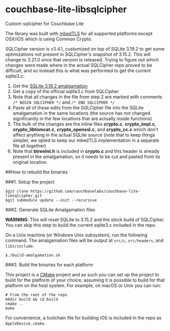 # couchbase-lite-libsqlcipher #

Custom sqlcipher for Couchbase Lite

The library was built with [mbedTLS](https://github.com/ARMmbed/mbedtls) for all supported platforms except OSX/iOS which is using Common Crypto.

SQLCipher version is v3.4.1, customized on top of SQLite 3.19.2 to get some optimizations not present in SQLCipher's snapshot of 3.15.2.  This will change to 3.21.0 once that version is released.  Trying to figure out which changes were made where in the actual SQLCipher repo proved to be difficult, and so instead this is what was performed to get the current sqlite3.c:

1. Get the [SQLite 3.19.2 amalgamation](https://sqlite.org/2017/sqlite-amalgamation-3190200.zip)
2. Get a copy of the official sqlite3.c from SQLCipher
3. Note that all changes in the file from step 2 are marked with comments `/* BEGIN SQLCIPHER */` and `/* END SQLCIPHER */`
4. Paste all of these edits from the SQLCipher file into the SQLite amalgamation in the same locations (the source has not changed significantly in the few locations that are actually inside functions)
5. The bulk of the changes are the inline files **crypto.c**, **crypto_impl.c**, **crypto_libtomcat.c**, **crypto_openssl.c**, and **crypto_cc.c** which don't affect anything in the actual SQLite source (note that to keep things simpler, we opted to keep our mbedTLS implementation in a separate file all together)
6. Note that **btreeInt.h** is included in **crypto.c** and this header is already present in the amalgamation, so it needs to be cut and pasted from its original location.

##How to rebuild the binaries

###1. Setup the project
```
$git clone https://github.com/couchbaselabs/couchbase-lite-libsqlcipher.git
$git submodule update --init --recursive
```

###2. Generate SQLite Amalgamation files

**WARNING**: This will reset SQLite to 3.15.2 and the stock build of SQLCipher.  You can skip this step to build the current sqlite3.c included in the repo.

On a Unix machine (or Windows Unix subsystem), run the following command. The amalgamation files will be output at `src/c`, `src/headers`, and `libs/include`.
```
$./build-amalgamation.sh
```

###3. Build the binaries for each platform

This project is a [CMake](http://cmake.org) project and as such you can set up the project to build for the platform of your choice, assuming it is possible to build for that platform on the host system.  For example, on macOS or Unix you can run:

```
# From the root of the repo
mkdir build && cd build
cmake ..
make
```

For convenience, a toolchain file for building iOS is included in the repo as `AppleDevice.cmake`.
